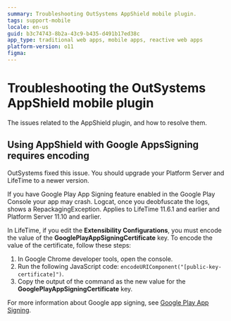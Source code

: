 ```yaml
---
summary: Troubleshooting OutSystems AppShield mobile plugin.
tags: support-mobile
locale: en-us
guid: b3c74743-8b2a-43c9-b435-d491b17ed38c
app_type: traditional web apps, mobile apps, reactive web apps
platform-version: o11
figma:
---
```


# Troubleshooting the OutSystems AppShield mobile plugin

The issues related to the AppShield plugin, and how to resolve them.

## Using AppShield with Google AppsSigning requires encoding

<div class="info" markdown="1">

OutSystems fixed this issue. You should upgrade your Platform Server and LifeTime to a newer version.

</div>

If you have Google Play App Signing feature enabled in the Google Play Console your app may crash. Logcat, once you deobfuscate the logs, shows a RepackagingException. Applies to LifeTime 11.6.1 and earlier and Platform Server 11.10 and earlier.

In LifeTime, if you edit the **Extensibility Configurations**, you must encode the value of the  **GooglePlayAppSigningCertificate** key. To encode the value of the certificate, follow these steps:

1. In Google Chrome developer tools, open the console.
2. Run the following JavaScript code: `encodeURIComponent("[public-key-certificate]")`.
3. Copy the output of the command as the new value for the **GooglePlayAppSigningCertificate** key.

For more information about Google app signing, see [Google Play App Signing](https://developer.android.com/studio/publish/app-signing#app-signing-google-play).
